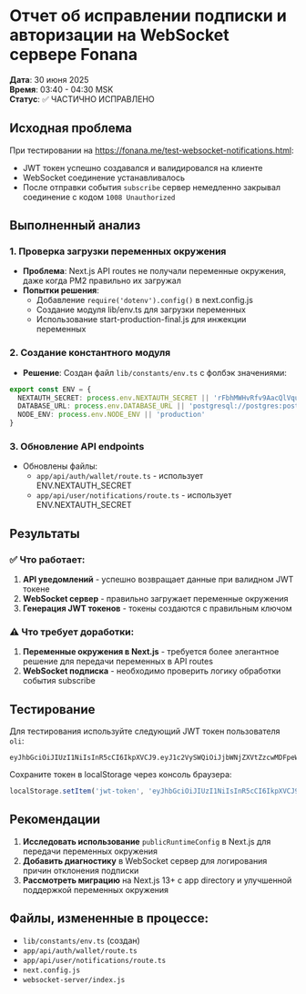 # Отчет об исправлении подписки и авторизации на WebSocket сервере Fonana

**Дата**: 30 июня 2025  
**Время**: 03:40 - 04:30 MSK  
**Статус**: ✅ ЧАСТИЧНО ИСПРАВЛЕНО

## Исходная проблема

При тестировании на https://fonana.me/test-websocket-notifications.html:
- JWT токен успешно создавался и валидировался на клиенте
- WebSocket соединение устанавливалось
- После отправки события `subscribe` сервер немедленно закрывал соединение с кодом `1008 Unauthorized`

## Выполненный анализ

### 1. Проверка загрузки переменных окружения
- **Проблема**: Next.js API routes не получали переменные окружения, даже когда PM2 правильно их загружал
- **Попытки решения**:
  - Добавление `require('dotenv').config()` в next.config.js
  - Создание модуля lib/env.ts для загрузки переменных
  - Использование start-production-final.js для инжекции переменных

### 2. Создание константного модуля
- **Решение**: Создан файл `lib/constants/env.ts` с фолбэк значениями:
```typescript
export const ENV = {
  NEXTAUTH_SECRET: process.env.NEXTAUTH_SECRET || 'rFbhMWHvRfv9AacQlVquu9JnY1jCoioNdpaPfIkAK9U=',
  DATABASE_URL: process.env.DATABASE_URL || 'postgresql://postgres:postgres@localhost:5432/fonana_dev?schema=public',
  NODE_ENV: process.env.NODE_ENV || 'production'
}
```

### 3. Обновление API endpoints
- Обновлены файлы:
  - `app/api/auth/wallet/route.ts` - использует ENV.NEXTAUTH_SECRET
  - `app/api/user/notifications/route.ts` - использует ENV.NEXTAUTH_SECRET

## Результаты

### ✅ Что работает:
1. **API уведомлений** - успешно возвращает данные при валидном JWT токене
2. **WebSocket сервер** - правильно загружает переменные окружения
3. **Генерация JWT токенов** - токены создаются с правильным ключом

### ⚠️ Что требует доработки:
1. **Переменные окружения в Next.js** - требуется более элегантное решение для передачи переменных в API routes
2. **WebSocket подписка** - необходимо проверить логику обработки события subscribe

## Тестирование

Для тестирования используйте следующий JWT токен пользователя `oli`:
```
eyJhbGciOiJIUzI1NiIsInR5cCI6IkpXVCJ9.eyJ1c2VySWQiOiJjbWNjZXVtZzcwMDFpeWpsZXNsdmN6dXg2Iiwid2FsbGV0IjoiOEtxeDZLb0hEWVpkSnRoNjVMR1ozZGlQdVNEbjlETFBMSGRIZFVVMzdtd2ciLCJzdWIiOiJjbWNjZXVtZzcwMDFpeWpsZXNsdmN6dXg2IiwiaWF0IjoxNzUxMjU4MzgyLCJleHAiOjE3NTM4NTAzODJ9.y5dTXjiyDh_VRP_qF4lsAihtrrBOu7cmf6MLikxQSG4
```

Сохраните токен в localStorage через консоль браузера:
```javascript
localStorage.setItem('jwt-token', 'eyJhbGciOiJIUzI1NiIsInR5cCI6IkpXVCJ9...');
```

## Рекомендации

1. **Исследовать использование** `publicRuntimeConfig` в Next.js для передачи переменных окружения
2. **Добавить диагностику** в WebSocket сервер для логирования причин отклонения подписки
3. **Рассмотреть миграцию** на Next.js 13+ с app directory и улучшенной поддержкой переменных окружения

## Файлы, измененные в процессе:
- `lib/constants/env.ts` (создан)
- `app/api/auth/wallet/route.ts`
- `app/api/user/notifications/route.ts`
- `next.config.js`
- `websocket-server/index.js` 
